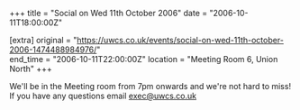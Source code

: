 +++
title = "Social on Wed 11th October 2006"
date = "2006-10-11T18:00:00Z"

[extra]
original = "https://uwcs.co.uk/events/social-on-wed-11th-october-2006-1474488984976/"    
end_time = "2006-10-11T22:00:00Z"
location = "Meeting Room 6, Union North"
+++

We'll be in the Meeting room from 7pm onwards and we're not hard to miss\! If you have any questions email exec@uwcs.co.uk

